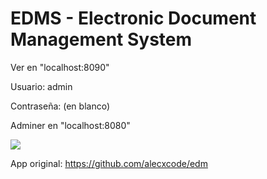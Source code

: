 # EDMS - Electronic Document Management System

Ver en "localhost:8090"

Usuario: admin

Contraseña:       (en blanco)

Adminer en "localhost:8080"

<image src="https://github.com/jmlcas/edm/blob/main/assets/edm-adminer.png">

App original: https://github.com/alecxcode/edm


